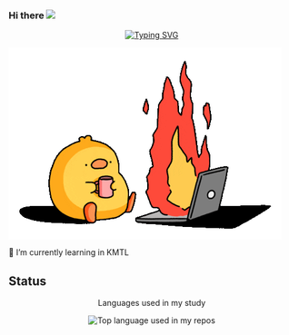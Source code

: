 
### Hi there <a href="https://tkishioru.github.io/W_leakna/index.html"><img src="https://media.giphy.com/media/hvRJCLFzcasrR4ia7z/giphy.gif" width="25px"></a>
<p align="center" justify="center">
<a href="https://git.io/typing-svg"><img src="https://readme-typing-svg.demolab.com?font=Fira+Code&weight=800&size=23&pause=1000&color=AAC8A7&random=true&width=435&lines=Quick+brown+fox+jump+over+the+Lazy+dog" alt="Typing SVG" /></a>
</p>
<img align="center" src="https://github.com/API65015077/API65015077/blob/main/chicken_0n_fire.gif">

🌱 I’m currently learning in KMTL 



## Status 
<div align="center" >
  <p justify="center">Languages used in my study </p> 
  <img width="" src="https://github-readme-stats.vercel.app/api/top-langs/?username=API65015077&layout=donut-vertical&hide_title=1&card_width=fit-content&theme=dark" alt="Top language used in my repos" />

  <br />
  <br />
</div>
